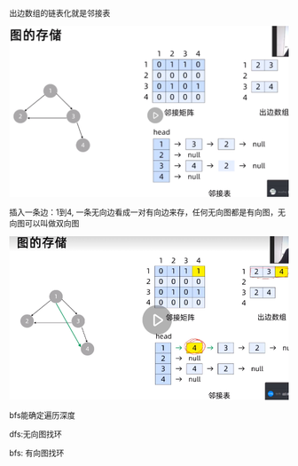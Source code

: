 
出边数组的链表化就是邻接表

![20210702103234](https://raw.githubusercontent.com/corykingsf/hack-system-design-pixel/main/pictures/20210702103234.png)


插入一条边：1到4,
一条无向边看成一对有向边来存，任何无向图都是有向图，无向图可以叫做双向图


![20210702214711](https://raw.githubusercontent.com/corykingsf/hack-system-design-pixel/main/pictures/20210702214711.png)


bfs能确定遍历深度


dfs:无向图找环

bfs: 有向图找环

